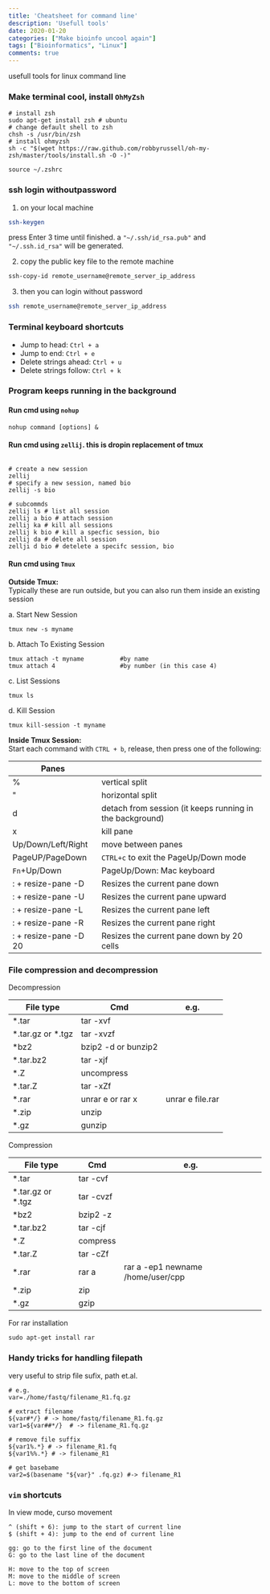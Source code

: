 ```yaml
---
title: 'Cheatsheet for command line'
description: 'Usefull tools'
date: 2020-01-20
categories: ["Make bioinfo uncool again"]
tags: ["Bioinformatics", "Linux"]
comments: true
---
```


usefull tools for linux command line

### Make terminal cool, install `OhMyZsh`

```shell
# install zsh
sudo apt-get install zsh # ubuntu
# change default shell to zsh
chsh -s /usr/bin/zsh
# install ohmyzsh
sh -c "$(wget https://raw.github.com/robbyrussell/oh-my-zsh/master/tools/install.sh -O -)"

source ~/.zshrc
```

### ssh login withoutpassword

1. on your local machine
```bash
ssh-keygen
```
press Enter 3 time until finished. a `"~/.ssh/id_rsa.pub"` and `"~/.ssh.id_rsa"` will be generated.

2. copy the public key file to the remote machine
```bash
ssh-copy-id remote_username@remote_server_ip_address
```

3. then you can login without password
```bash
ssh remote_username@remote_server_ip_address
```


### Terminal keyboard shortcuts

- Jump to head: `Ctrl + a`  
- Jump to end: `Ctrl + e`  
- Delete strings ahead: `Ctrl + u`
- Delete strings follow: `Ctrl + k`

### Program keeps running in the background  

#### Run cmd using `nohup`

```shell
nohup command [options] &
```

#### Run cmd using `zellij`. this is dropin replacement of tmux
```shell

# create a new session
zellij 
# specify a new session, named bio
zellij -s bio

# subcommds 
zellij ls # list all session
zellij a bio # attach session
zellij ka # kill all sessions
zellij k bio # kill a specfic session, bio
zellij da # delete all session
zellji d bio # detelete a specifc session, bio
```




#### Run cmd using `Tmux`

**Outside Tmux:**  
Typically these are run outside, but you can also run them inside an existing session  

a. Start New Session 

```shell
tmux new -s myname
```

b. Attach To Existing Session 

```shell
tmux attach -t myname          #by name 
tmux attach 4                  #by number (in this case 4)
```

c. List Sessions 
```shell
tmux ls
```

d. Kill Session
```shell 
tmux kill-session -t myname
```

**Inside Tmux Session:**  
Start each command with `CTRL + b`, release, then press one of the following:  

| Panes                      |                                                          |
| -------------------------  | -------------------------------------------------------- | 
| %                          | vertical split                                           |
| "                          | horizontal split                                         |
| d                          | detach from session (it keeps running in the background) |
| x                          | kill pane                                                |
| Up/Down/Left/Right         | move between panes                                       |
| PageUP/PageDown            | `CTRL+c` to exit the PageUp/Down mode                    |
| `Fn`+Up/Down               | PageUp/Down: Mac keyboard                                |
| : + resize-pane -D         | Resizes the current pane down                            |
| : + resize-pane -U         | Resizes the current pane upward                          |
| : + resize-pane -L         | Resizes the current pane left                            |
| : + resize-pane -R         | Resizes the current pane right                           |
| : + resize-pane -D 20      | Resizes the current pane down by 20 cells                |


### File compression and decompression

Decompression  

| File type         | Cmd                 | e.g.                              |
| ----------------- | ------------------- | --------------------------------- |
| *.tar             | tar -xvf            |                                   |
| *.tar.gz or *.tgz | tar -xvzf           |                                   |
| *bz2              | bzip2 -d or bunzip2 |                                   |
| *.tar.bz2         | tar -xjf            |                                   |
| *.Z               | uncompress          |                                   |
| *.tar.Z           | tar -xZf            |                                   |
| *.rar             | unrar e or rar x    | unrar e file.rar                  |
| *.zip             | unzip               |                                   |
| *.gz              | gunzip              |                                   |


Compression  

| File type         | Cmd                 | e.g.                              |
| ----------------- | ------------------- | --------------------------------- |
| *.tar             | tar -cvf            |                                   |
| *.tar.gz or *.tgz | tar -cvzf           |                                   |
| *bz2              | bzip2 -z            |                                   |
| *.tar.bz2         | tar -cjf            |                                   |
| *.Z               | compress            |                                   |
| *.tar.Z           | tar -cZf            |                                   |
| *.rar             | rar a               | rar a -ep1 newname /home/user/cpp |
| *.zip             | zip                 |                                   |
| *.gz              | gzip                |                                   |

For rar installation

```shell
sudo apt-get install rar
```

### Handy tricks for handling filepath

very useful to strip file sufix, path et.al.

```shell
# e.g.
var=./home/fastq/filename_R1.fq.gz

# extract filename
${var#*/} # -> home/fastq/filename_R1.fq.gz
var1=${var##*/}  # -> filename_R1.fq.gz

# remove file suffix
${var1%.*} # -> filename_R1.fq
${var1%%.*} # -> filename_R1

# get basebame
var2=$(basename "${var}" .fq.gz) #-> filename_R1
```


###  `vim` shortcuts

In view mode, curso movement
```
^ (shift + 6): jump to the start of current line
$ (shift + 4): jump to the end of current line

gg: go to the first line of the document
G: go to the last line of the document

H: move to the top of screen
M: move to the middle of screen
L: move to the bottom of screen
```

### 